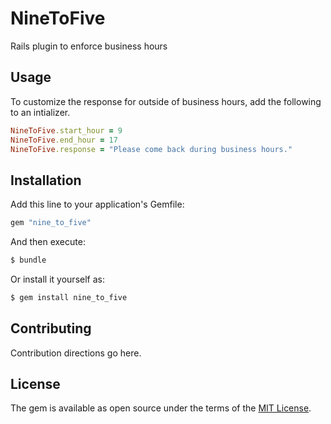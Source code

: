 # NineToFive

Rails plugin to enforce business hours

## Usage

To customize the response for outside of business hours, add the following to an intializer.

```ruby
NineToFive.start_hour = 9
NineToFive.end_hour = 17
NineToFive.response = "Please come back during business hours."
```

## Installation

Add this line to your application's Gemfile:

```ruby
gem "nine_to_five"
```

And then execute:

```bash
$ bundle
```

Or install it yourself as:

```bash
$ gem install nine_to_five
```

## Contributing

Contribution directions go here.

## License

The gem is available as open source under the terms of the [MIT License](https://opensource.org/licenses/MIT).
